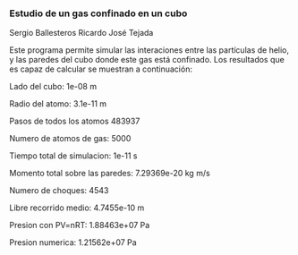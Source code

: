 ### Estudio de un gas confinado en un cubo

Sergio Ballesteros
Ricardo José Tejada

Este programa permite simular las interaciones entre las partículas de helio, y las paredes del cubo donde este gas está confinado. Los resultados que es capaz de calcular se muestran a continuación:

Lado del cubo:                          1e-08  m

Radio del atomo:                        3.1e-11  m

Pasos de todos los atomos               483937

Numero de atomos de gas:                5000

Tiempo total de simulacion:            1e-11  s

Momento total sobre las paredes:        7.29369e-20  kg m/s

Numero de choques:                      4543

Libre recorrido medio:                  4.7455e-10  m

Presion con PV=nRT:                     1.88463e+07  Pa

Presion numerica:                       1.21562e+07  Pa
